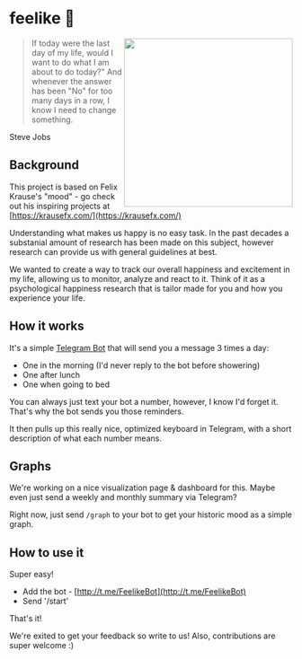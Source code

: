 # feelike 🦋

<img src="/assets/screenshot.png" width="300" align="right"/>

> If today were the last day of my life, would I want to do what I am about to do today?" And whenever the answer has been "No" for too many days in a row, I know I need to change something.

Steve Jobs

## Background

This project is based on Felix Krause's "mood" - go check out his inspiring projects at [https://krausefx.com/](https://krausefx.com/)

Understanding what makes us happy is no easy task. In the past decades a substanial amount of research has been made on this subject, however research can provide us with general guidelines at best.

We wanted to create a way to track our overall happiness and excitement in my life, allowing us to monitor, analyze and react to it. Think of it as a psychological happiness research that is tailor made for you and how you experience your life.

## How it works

It's a simple [Telegram Bot](https://core.telegram.org/bots) that will send you a message 3 times a day:

- One in the morning (I'd never reply to the bot before showering)
- One after lunch
- One when going to bed

You can always just text your bot a number, however, I know I'd forget it. That's why the bot sends you those reminders.

It then pulls up this really nice, optimized keyboard in Telegram, with a short description of what each number means.

## Graphs

We're working on a nice visualization page & dashboard for this. Maybe even just send a weekly and monthly summary via Telegram?

Right now, just send `/graph` to your bot to get your historic mood as a simple graph.

## How to use it

Super easy!

- Add the bot - [http://t.me/FeelikeBot](http://t.me/FeelikeBot)
- Send '/start'

That's it!

We're exited to get your feedback so write to us!
Also, contributions are super welcome :)
